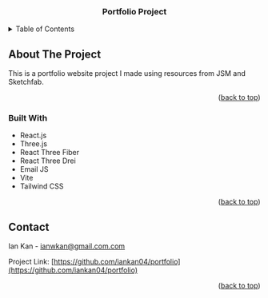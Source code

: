 <!-- PROJECT LOGO -->
<br />
<div align="center">
  <h3 align="center">Portfolio Project</h3>
</div>



<!-- TABLE OF CONTENTS -->
<details>
  <summary>Table of Contents</summary>
  <ol>
    <li></li><a href="#about-the-project">About The Project</a></li>
    <li><a href="#contact">Contact</a></li>
  </ol>
</details>



<!-- ABOUT THE PROJECT -->
## About The Project

This is a portfolio website project I made using resources from JSM and Sketchfab.

<p align="right">(<a href="#readme-top">back to top</a>)</p>

### Built With

* React.js
* Three.js
* React Three Fiber
* React Three Drei
* Email JS
* Vite
* Tailwind CSS

<p align="right">(<a href="#readme-top">back to top</a>)</p>

<!-- CONTACT -->
## Contact

Ian Kan - ianwkan@gmail.com.com

Project Link: [https://github.com/iankan04/portfolio](https://github.com/iankan04/portfolio)

<p align="right">(<a href="#readme-top">back to top</a>)</p>

<!-- MARKDOWN LINKS & IMAGES -->
<!-- https://www.markdownguide.org/basic-syntax/#reference-style-links -->
